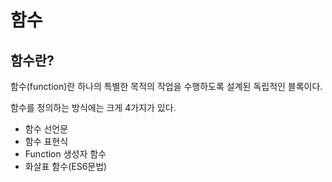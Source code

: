 # 함수

## 함수란?
함수(function)란 하나의 특별한 목적의 작업을 수행하도록 설계된 독립적인 블록이다.

함수를 정의하는 방식에는 크게 4가지가 있다.
- 함수 선언문
- 함수 표현식
- Function 생성자 함수
- 화살표 함수(ES6문법)

